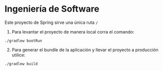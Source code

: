 # Ingeniería de Software

Este proyecto de Spring sirve una única ruta `/`

1. Para levantar el proyecto de manera local corra el comando:

```
./gradlew bootRun
```

2. Para generar el bundle de la aplicación y llevar el proyecto a producción utilice:

```
./gradlew build
```
